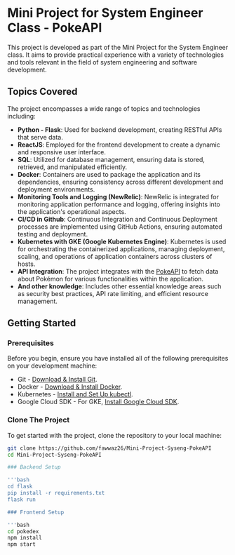 # Mini Project for System Engineer Class - PokeAPI

This project is developed as part of the Mini Project for the System Engineer class. It aims to provide practical experience with a variety of technologies and tools relevant in the field of system engineering and software development.

## Topics Covered

The project encompasses a wide range of topics and technologies including:

- **Python - Flask**: Used for backend development, creating RESTful APIs that serve data.
- **ReactJS**: Employed for the frontend development to create a dynamic and responsive user interface.
- **SQL**: Utilized for database management, ensuring data is stored, retrieved, and manipulated efficiently.
- **Docker**: Containers are used to package the application and its dependencies, ensuring consistency across different development and deployment environments.
- **Monitoring Tools and Logging (NewRelic)**: NewRelic is integrated for monitoring application performance and logging, offering insights into the application's operational aspects.
- **CI/CD in Github**: Continuous Integration and Continuous Deployment processes are implemented using GitHub Actions, ensuring automated testing and deployment.
- **Kubernetes with GKE (Google Kubernetes Engine)**: Kubernetes is used for orchestrating the containerized applications, managing deployment, scaling, and operations of application containers across clusters of hosts.
- **API Integration**: The project integrates with the [PokeAPI](https://pokeapi.co) to fetch data about Pokémon for various functionalities within the application.
- **And other knowledge**: Includes other essential knowledge areas such as security best practices, API rate limiting, and efficient resource management.

## Getting Started

### Prerequisites

Before you begin, ensure you have installed all of the following prerequisites on your development machine:

- Git - [Download & Install Git](https://git-scm.com/downloads).
- Docker - [Download & Install Docker](https://www.docker.com/get-started).
- Kubernetes - [Install and Set Up kubectl](https://kubernetes.io/docs/tasks/tools/).
- Google Cloud SDK - For GKE, [Install Google Cloud SDK](https://cloud.google.com/sdk/docs/install).

### Clone The Project

To get started with the project, clone the repository to your local machine:

```bash
git clone https://github.com/fawwaz26/Mini-Project-Syseng-PokeAPI
cd Mini-Project-Syseng-PokeAPI

### Backend Setup

'''bash
cd flask
pip install -r requirements.txt
flask run

### Frontend Setup

'''bash
cd pokedex
npm install
npm start



